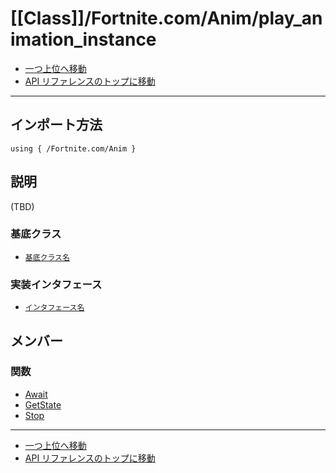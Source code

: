 # [[Class]]/Fortnite.com/Anim/play_animation_instance

- [一つ上位へ移動](../main.md)
- [API リファレンスのトップに移動](../../../main.md)

---

## インポート方法

```verse
using { /Fortnite.com/Anim }
```

## 説明

(TBD)

### 基底クラス

- [`基底クラス名`]()

### 実装インタフェース

- [`インタフェース名`]()

## メンバー

### 関数

- [Await](./F_Await/main.md)
- [GetState](./F_GetState/main.md)
- [Stop](./F_Stop/main.md)

---

- [一つ上位へ移動](../main.md)
- [API リファレンスのトップに移動](../../../main.md)
